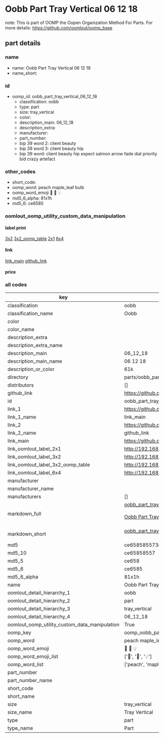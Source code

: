 # Oobb Part Tray Vertical 06 12 18  

note: This is part of OOMP the Oopen Organization Method For Parts. For more details: https://github.com/oomlout/oomp_base

##  part details





### name
* name: Oobb Part Tray Vertical 06 12 18
* name_short: 
### id
* oomp_id: oobb_part_tray_vertical_06_12_18
  * classification: oobb
  * type: part
  * size: tray_vertical
  * color: 
  * description_main: 06_12_18
  * description_extra: 
  * manufacturer: 
  * part_number: 
  * bip 39 word 2: client beauty
  * bip 39 word 3: client beauty hip
  * bip 39 word: client beauty hip expect salmon arrow fade dial priority bid crazy artefact

### other_codes
* short_code: 
* oomp_word: peach maple_leaf bulb
* oomp_word_emoji :peach: :maple_leaf: :bulb:
* md5_6_alpha: 81x1h
* md5_6: ce6585






### oomlout_oomp_utility_custom_data_manipulation
#### label print
[3x2](http://192.168.1.245:1112/?label=oomp%2081x1h)
[3x2_oomp_table](http://192.168.1.107:1112/?label=oomp%2081x1h)
[2x1](http://192.168.1.242:1112/?label=oomp%2081x1h)
[6x4](http://192.168.1.55:1112/?label=oomp%2081x1h)    

#### link

[link_main](https://github.com/oomlout/oomlout_oomp_current_version_messy/tree/main/parts/oobb_part_tray_vertical_06_12_18) [github_link](https://github.com/oomlout/oomlout_oomp_part_src/tree/main/parts/oobb_part_tray_vertical_06_12_18)                             

#### price







### all codes 
| key | value |  
| --- | --- |  
| classification | oobb |  
| classification_name | Oobb |  
| color |  |  
| color_name |  |  
| description_extra |  |  
| description_extra_name |  |  
| description_main | 06_12_18 |  
| description_main_name | 06 12 18 |  
| description_or_color | 61k |  
| directory | parts/oobb_part_tray_vertical_06_12_18 |  
| distributors | [] |  
| github_link | https://github.com/oomlout/oomlout_oomp_part_src/tree/main/parts/oobb_part_tray_vertical_06_12_18 |  
| id | oobb_part_tray_vertical_06_12_18 |  
| link_1 | https://github.com/oomlout/oomlout_oomp_current_version_messy/tree/main/parts/oobb_part_tray_vertical_06_12_18 |  
| link_1_name | link_main |  
| link_2 | https://github.com/oomlout/oomlout_oomp_part_src/tree/main/parts/oobb_part_tray_vertical_06_12_18 |  
| link_2_name | github_link |  
| link_main | https://github.com/oomlout/oomlout_oomp_current_version_messy/tree/main/parts/oobb_part_tray_vertical_06_12_18 |  
| link_oomlout_label_2x1 | http://192.168.1.242:1112/?label=oomp%2081x1h |  
| link_oomlout_label_3x2 | http://192.168.1.245:1112/?label=oomp%2081x1h |  
| link_oomlout_label_3x2_oomp_table | http://192.168.1.107:1112/?label=oomp%2081x1h |  
| link_oomlout_label_6x4 | http://192.168.1.55:1112/?label=oomp%2081x1h |  
| manufacturer |  |  
| manufacturer_name |  |  
| manufacturers | [] |  
| markdown_full | [oobb_part_tray_vertical_06_12_18](https://github.com/oomlout/oomlout_oomp_current_version_messy/tree/main/parts/oobb_part_tray_vertical_06_12_18)<br>[](https://github.com/oomlout/oomlout_oomp_current_version_messy/tree/main/parts/oobb_part_tray_vertical_06_12_18)<br>[Oobb Part Tray Vertical 06 12 18](https://github.com/oomlout/oomlout_oomp_current_version_messy/tree/main/parts/oobb_part_tray_vertical_06_12_18)<br><br> |  
| markdown_short | [oobb_part_tray_vertical_06_12_18](https://github.com/oomlout/oomlout_oomp_current_version_messy/tree/main/parts/oobb_part_tray_vertical_06_12_18)<br><br> |  
| md5 | ce658585573d0a3832df3504d7c4e956 |  
| md5_10 | ce65858557 |  
| md5_5 | ce658 |  
| md5_6 | ce6585 |  
| md5_6_alpha | 81x1h |  
| name | Oobb Part Tray Vertical 06 12 18 |  
| oomlout_detail_hierarchy_1 | oobb |  
| oomlout_detail_hierarchy_2 | part |  
| oomlout_detail_hierarchy_3 | tray_vertical |  
| oomlout_detail_hierarchy_4 | 06_12_18 |  
| oomlout_oomp_utility_custom_data_manipulation | True |  
| oomp_key | oomp_oobb_part_tray_vertical_06_12_18 |  
| oomp_word | peach maple_leaf bulb |  
| oomp_word_emoji | :peach: :maple_leaf: :bulb: |  
| oomp_word_emoji_list | [':peach:', ':maple_leaf:', ':bulb:'] |  
| oomp_word_list | ['peach', 'maple_leaf', 'bulb'] |  
| part_number |  |  
| part_number_name |  |  
| short_code |  |  
| short_name |  |  
| size | tray_vertical |  
| size_name | Tray Vertical |  
| type | part |  
| type_name | Part |  
